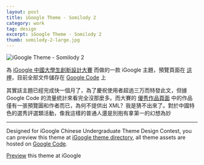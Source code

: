 ```yaml
---
layout: post
title: iGoogle Theme - Somilody 2
category: work
tag: design
excerpt: iGoogle Theme - Somilody 2
thumb: somilody-2-large.jpg
---
```


<p><img src="{{ site.file }}/somilody-2.png" alt="iGoogle Theme - Somilody 2"></p>

<div class=txt>
<p lang=zh>為 <a href="http://www.google.cn/intl/zh-CN/landing/igcontest09/">iGoogle 中國大學生創新設計大賽</a> 而做的一款 iGoogle 主題，預覽頁面在 <a href="http://www.google.com/ig/directory?hl=en&gl=us&type=themes&url=somilody.googlecode.com/files/somilody2.xml">這裡</a>，目前全部文件儲存在 <a href="http://code.google.com/p/somilody/">Google Code</a> 上</p>

<p lang=zh>其實該主題已經完成快一個月了，為了慶祝使用者超過三万而特發此文，但據 Google Code 的流量統計來看完全沒那麼多。而大賽的 <a href="http://www.google.cn/intl/zh-CN/landing/igcontest09/themes/samples.html">優秀作品頁面</a> 中的作品僅有一張預覽圖和作者而已，為何不提供出 XML？我是猜不出來了。對於中國特色的選秀評選類活動，像我這樣的普通人還是別抱有拿第一的幻想為妙</p>

<hr data-placeholder="English">

<p>Designed for iGoogle Chinese Undergraduate Theme Design Contest, you can preview this theme at <a href="http://www.google.com/ig/directory?hl=en&gl=us&type=themes&url=somilody.googlecode.com/files/somilody2.xml">iGoogle theme directory</a>, all theme assets are hosted on <a href="http://code.google.com/p/somilody/">Google Code</a>.</p>

<p class=download><a href="http://www.google.com/ig/directory?hl=en&gl=us&type=themes&url=somilody.googlecode.com/files/somilody2.xml">Preview</a> this theme at iGoogle</p>
</div>
